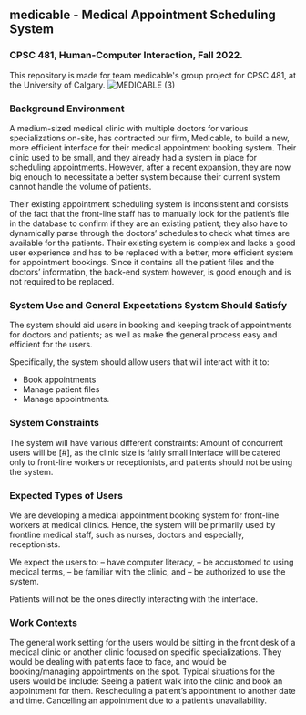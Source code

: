 ## medicable - Medical Appointment Scheduling System
### CPSC 481, Human-Computer Interaction, Fall 2022.
This repository is made for team medicable's group project for CPSC 481, at the University of Calgary. 
                 ![MEDICABLE (3)](https://user-images.githubusercontent.com/69314416/203297258-b019e00f-d74e-4f6c-8f51-7665dac37450.png)

### Background Environment
A medium-sized medical clinic with multiple doctors for various specializations on-site, has contracted our firm, Medicable, to build a new, more efficient interface for their medical appointment booking system. Their clinic used to be small, and they already had a system in place for scheduling appointments. However, after a recent expansion, they are now big enough to necessitate a better system because their current system cannot handle the volume of patients.

Their existing appointment scheduling system is inconsistent and consists of the fact that the front-line staff has to manually look for the patient’s file in the database to confirm if they are an existing patient; they also have to dynamically parse through the doctors’ schedules to check what times are available for the patients. Their existing system is complex and lacks a good user experience and has to be replaced with a better, more efficient system for appointment bookings. Since it contains all the patient files and the doctors’ information, the back-end system however, is good enough and is not required to be replaced. 


### System Use and General Expectations System Should Satisfy
The system should aid users in booking and keeping track of appointments for doctors and patients; as well as make the general process easy and efficient for the users. 

Specifically, the system should allow users that will interact with it to:
- Book appointments
- Manage patient files
- Manage appointments.


### System Constraints
The system will have various different constraints:
Amount of concurrent users will be [#], as the clinic size is fairly small
Interface will be catered only to front-line workers or receptionists, and patients should not be using the system.


### Expected Types of Users
We are developing a medical appointment booking system for front-line workers at medical clinics. Hence, the system will be primarily used by frontline medical staff, such as nurses, doctors and especially, receptionists. 

We expect the users to:
– have computer literacy,
– be accustomed to using medical terms, 
– be familiar with the clinic, and
– be authorized to use the system.

Patients will not be the ones directly interacting with the interface.


### Work Contexts
The general work setting for the users would be sitting in the front desk of a medical clinic or another clinic focused on specific specializations. They would be dealing with patients face to face, and would be booking/managing appointments on the spot. Typical situations for the users would be include:
Seeing a patient walk into the clinic and book an appointment for them.
Rescheduling a patient’s appointment to another date and time. 
Cancelling an appointment due to a patient’s unavailability. 
